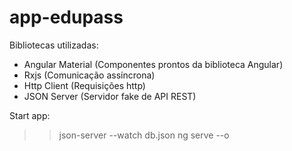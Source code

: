 # app-edupass

Bibliotecas utilizadas: 
 - Angular Material (Componentes prontos da biblioteca Angular)
 - Rxjs (Comunicação assíncrona)
 - Http Client (Requisições http)
 - JSON Server (Servidor fake de API REST)

Start app:

>> json-server --watch db.json
>> ng serve --o



